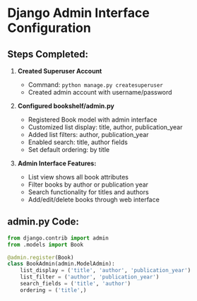 # Django Admin Interface Configuration

## Steps Completed:

1. **Created Superuser Account**
   - Command: `python manage.py createsuperuser`
   - Created admin account with username/password

2. **Configured bookshelf/admin.py**
   - Registered Book model with admin interface
   - Customized list display: title, author, publication_year
   - Added list filters: author, publication_year
   - Enabled search: title, author fields
   - Set default ordering: by title

3. **Admin Interface Features:**
   - List view shows all book attributes
   - Filter books by author or publication year
   - Search functionality for titles and authors
   - Add/edit/delete books through web interface

## admin.py Code:
```python
from django.contrib import admin
from .models import Book

@admin.register(Book)
class BookAdmin(admin.ModelAdmin):
    list_display = ('title', 'author', 'publication_year')
    list_filter = ('author', 'publication_year')
    search_fields = ('title', 'author')
    ordering = ('title',)